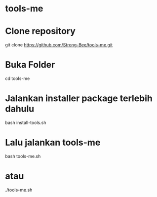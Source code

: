 # tools-me
# Clone repository
git clone https://github.com/Strong-Bee/tools-me.git

# Buka Folder
cd tools-me

# Jalankan installer package terlebih dahulu
bash install-tools.sh

# Lalu jalankan tools-me
bash tools-me.sh
# atau
./tools-me.sh
